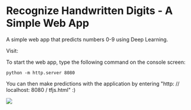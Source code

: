 # Recognize Handwritten Digits - A Simple Web App

A simple web app that predicts numbers 0-9 using Deep Learning.

Visit: <a href="https://furkan-gulsen.github.io/Recognize-Handwritten-Digits/tfjs.html"></a>

To start the web app, type the following command on the console screen:
```
python -m http.server 8080
```
You can then make predictions with the application by entering "http: // localhost: 8080 / tfjs.html" :)

<img src="https://media1.giphy.com/media/U4MUdtTBiXvRKQOgAp/giphy.gif" />
